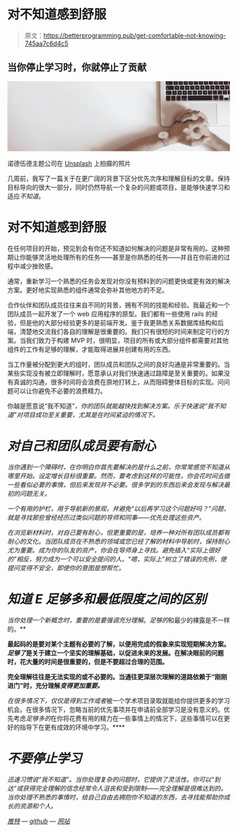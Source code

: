 # 对不知道感到舒服

> 原文：<https://betterprogramming.pub/get-comfortable-not-knowing-745aa7c6d4c5>

## 当你停止学习时，你就停止了贡献

![](img/58eb96f1f11affedc953c17e30de109f.png)

诺德伍德主题公司在 [Unsplash](https://unsplash.com/photos/kRNZiGKtz48) 上拍摄的照片

几周前，我写了一篇关于在更广阔的背景下区分优先次序和理解目标的文章。保持目标导向的很大一部分，同时仍然导航一个复杂的问题或项目，是能够快速学习和适应*不知道*。

# 对不知道感到舒服

在任何项目的开始，预见到会有你还不知道如何解决的问题是非常有用的。这种预期让你能够灵活地处理所有的任务——甚至是你熟悉的任务——并且在你前进的过程中减少挫败感。

通常，重新学习一个熟悉的任务会发现对你没有预料到的问题更快或更有效的解决方案。更好地实现熟悉的组件通常会弥补其他地方的不足。

合作伙伴和团队成员往往来自不同的背景，拥有不同的技能和经验。我最近和一个团队成员一起开发了一个 web 应用程序的原型。我们都有一些使用 rails 的经验，但是他的大部分经验更多的是前端开发。鉴于我更熟悉关系数据库结构和后端，清楚地交流我们各自的理解是很重要的。我们只有很短的时间来制定可行的方案。当我们致力于构建 MVP 时，很明显，项目的所有或大部分组件都需要对其他组件的工作有足够的理解，才能取得进展并创建有用的东西。

当工作量被分配到更大的组时，团队成员和团队之间的良好沟通是非常重要的。当某些实现没有被立即理解时，愿意承认对我们快速通过路障是至关重要的。如果没有真诚的沟通，很多时间将会浪费在原地打转上，从而阻碍整体目标的实现。问问题可以让你避免不必要的浪费精力。

你越是愿意说“我不知道”*，你的团队就能越快找到解决方案。乐于快速说“我不知道”对项目成功至关重要，尤其是在时间紧迫的情况下。*

# *对自己和团队成员要有耐心*

*当你遇到一个障碍时，在你明白你首先要解决的是什么之前，你常常感觉不知道从哪里开始。设定增长目标很重要。然而，要考虑到这样的可能性，你会花时间去做一些看似必要的事情，但后来发现并不必要。很多学到的东西后来会发现与解决最初的问题无关。*

*一个有用的护栏，用于导航新的景观，并避免“以后再学习这个问题好吗？”问题，就是寻找那些曾经经历过类似问题的导师和同事——优先处理这些资产。*

*在浏览新材料时，对自己要有耐心，但更重要的是，培养一种对所有团队成员都有耐心的文化。当团队成员在不熟悉的领域或您已经了解的材料中导航时，保持耐心尤为重要。成为你的队友的资产，你会在导师身上寻找。避免插入“实际上很好的”相反，努力成为一个可以安全提问的人。“嗯，实际上”树立了错误的先例，使提问变得不安全，即使你的意图是想帮忙。*

# *知道 E *足够多*和最低限度之间的区别*

*当你处理一个新概念时，重要的是要强调充分理解*。*足够的*和最少的裸露是不一样的。**

**最起码的是要对某个主题有必要的了解，以便用完成的假象来实现短期解决方案。*足够了*是关于建立一个坚实的理解基础，以促进未来的发展。在解决眼前的问题时，花大量的时间是很重要的，但是不要超过合理的范围。**

**完全理解往往是无法实现的或不必要的。当通往更深层次理解的道路依赖于“刚刚进门”时，充分理解*变得更加重要。***

***在很多情况下，仅仅是*得到*工作或者*被一个学术项目录取就能给你提供更多的学习机会。在很多情况下，忽略当前的优先事项并在申请前全部学习是没有意义的。优先考虑*足够多的*在你将花费有用的精力在一些事情上的情况下，这些事情可以在更好的指导下在更有成效的环境中学习。****

# *不要停止学习*

*迅速习惯说“我不知道”。当你处理复杂的问题时，它提供了灵活性。你可以“到达”或获得完全理解的信念经常令人沮丧和受到限制——完全理解是很难达到的。当你处理不熟悉的事情时，给自己自由去拥抱你不知道的东西，去寻找能帮助你成长的资源和个人。*

*[推特](https://twitter.com/sean_watters) — [github](https://github.com/seanwatters) — [网站](https://seanwatters.io/)*